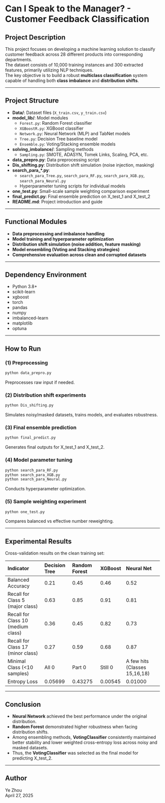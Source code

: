 # Can I Speak to the Manager? - Customer Feedback Classification
## Project Description
This project focuses on developing a machine learning solution to classify customer feedback across 28 different products into corresponding departments.  
The dataset consists of 10,000 training instances and 300 extracted features, primarily utilizing NLP techniques.  
The key objective is to build a robust **multiclass classification** system capable of handling both **class imbalance** and **distribution shifts**.

---

## Project Structure
+ **Data/**: Dataset files (`X_train.csv`, `y_train.csv`)
+ **model_lib/**: Model modules
    - `Forest.py`: Random Forest classifier
    - `XGBoostR.py`: XGBoost classifier
    - `Network.py`: Neural Network (MLP) and TabNet models
    - `Tree.py`: Decision Tree baseline model
    - `Ensemble.py`: Voting/Stacking ensemble models
+ **solving_imbalance/**: Sampling methods
    - `Sampling.py`: SMOTE, ADASYN, Tomek Links, Scaling, PCA, etc.
+ **data_prepro.py**: Data preprocessing script
+ **Dis_shifting.py**: Distribution shift simulation (noise injection, masking)
+ **search_para_*.py**:
    - `search_para_Tree.py`, `search_para_RF.py`, `search_para_XGB.py`, `search_para_Neural.py`
    - Hyperparameter tuning scripts for individual models
+ **one_test.py**: Small-scale sample weighting comparison experiment
+ **final_predict.py**: Final ensemble prediction on X_test_1 and X_test_2
+ **README.md**: Project introduction and guide

---

## Functional Modules
+ **Data preprocessing and imbalance handling**
+ **Model training and hyperparameter optimization**
+ **Distribution shift simulation (noise addition, feature masking)**
+ **Model ensembling (Voting and Stacking strategies)**
+ **Comprehensive evaluation across clean and corrupted datasets**

---

## Dependency Environment
+ Python 3.8+
+ scikit-learn
+ xgboost
+ torch
+ pandas
+ numpy
+ imbalanced-learn
+ matplotlib
+ optuna

---

## How to Run
### (1) Preprocessing 
```bash
python data_prepro.py
```

Preprocesses raw input if needed.

### (2) Distribution shift experiments
```bash
python Dis_shifting.py
```

Simulates noisy/masked datasets, trains models, and evaluates robustness.

### (3) Final ensemble prediction
```bash
python final_predict.py
```

Generates final outputs for X_test_1 and X_test_2.

### (4) Model parameter tuning
```bash
python search_para_RF.py
python search_para_XGB.py
python search_para_Neural.py
```

Conducts hyperparameter optimization.

### (5) Sample weighting experiment
```bash
python one_test.py
```

Compares balanced vs effective number reweighting.

---

## Experimental Results
Cross-validation results on the clean training set:

| Indicator | Decision Tree | Random Forest | XGBoost | Neural Net |
| :--- | :--- | :--- | :--- | :--- |
| Balanced Accuracy | 0.21 | 0.45 | 0.46 | 0.52 |
| Recall for Class 5 (major class) | 0.63 | 0.85 | 0.91 | 0.81 |
| Recall for Class 10 (medium class) | 0.36 | 0.45 | 0.82 | 0.73 |
| Recall for Class 17 (minor class) | 0.27 | 0.59 | 0.68 | 0.87 |
| Minimal Class (<10 samples) | All 0 | Part 0 | Still 0 | A few hits (Classes 15,16,18) |
| Entropy Loss | 0.05699 | 0.43275 | 0.00545 | 0.01000 |


---

## Conclusion
+ **Neural Network** achieved the best performance under the original distribution.
+ **Random Forest** demonstrated higher robustness when facing distribution shifts.
+ Among ensembling methods, **VotingClassifier** consistently maintained better stability and lower weighted cross-entropy loss across noisy and masked datasets.
+ Thus, the **VotingClassifier** was selected as the final model for predicting X_test_2.

---

## Author
Ye Zhou  
April 27, 2025

